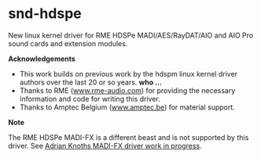 # snd-hdspe
New linux kernel driver for RME HDSPe MADI/AES/RayDAT/AIO and AIO Pro sound cards and extension modules.

**Acknowledgements**

- This work builds on previous work by the hdspm linux kernel driver authors over the last 20 or so years. **who ...**
- Thanks to RME (www.rme-audio.com) for providing the necessary information and code for writing this driver.
- Thanks to Amptec Belgium (www.amptec.be) for material support.

**Note**

The RME HDSPe MADI-FX is a different beast and is not supported by this driver. See 
[Adrian Knoths MADI-FX driver work in progress](https://github.com/adiknoth/madifx).
